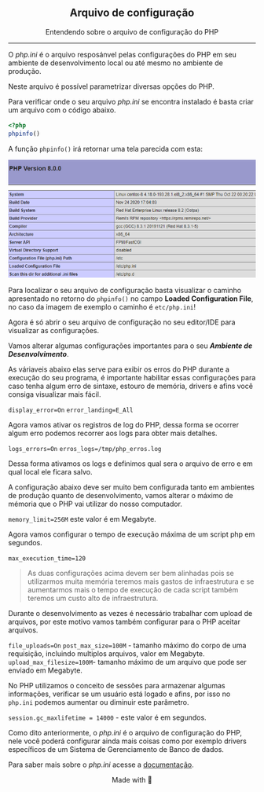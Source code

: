 <!-- Title -->
<h2 align="center">Arquivo de configuração</h2>

<p align="center">
   Entendendo sobre o arquivo de configuração do PHP
</p>    
 <!-- ABOUT THE TOPIC -->
<hr>

O _php.ini_ é o arquivo resposánvel pelas configurações do PHP em seu ambiente de desenvolvimento local ou até mesmo no ambiente de produção.

Neste arquivo é possível parametrizar diversas opções do PHP. 

Para verificar onde o seu arquivo _php.ini_ se encontra instalado é basta criar um arquivo com o código abaixo.
```php
<?php
phpinfo()
```

A função `phpinfo()` irá retornar uma tela parecida com esta:

<div align="center">
    <img src="/assets/fundamentos/php-ini.png" widht="400px" height="240px">
</div>

Para localizar o seu arquivo de configuração basta visualizar o caminho apresentado no retorno do `phpinfo()` no campo **Loaded Configuration File**, no caso da imagem de exemplo o caminho é `etc/php.ini`!

Agora é só abrir o seu arquivo de configuração no seu editor/IDE para visualizar as configurações.

Vamos alterar algumas configurações importantes para o seu **_Ambiente de Desenvolvimento_**. 

As váriaveis abaixo elas serve para exibir os erros do PHP durante a execução do seu programa, é importante habilitar essas configurações para caso tenha algum erro de sintaxe, estouro de memória, drivers e afins você consiga visualizar mais fácil.

`display_error=On`
`error_landing=E_All`

Agora vamos ativar os registros de log do PHP, dessa forma se ocorrer algum erro podemos recorrer aos logs para obter mais detalhes.

`logs_errors=On`
`erros_logs=/tmp/php_erros.log`

Dessa forma ativamos os logs e definimos qual sera o arquivo de erro e em qual local ele ficara salvo. 

A configuração abaixo deve ser muito bem configurada tanto em ambientes de produção quanto de desenvolvimento, vamos alterar o máximo de mémoria que o PHP vai utilizar do nosso computador.

`memory_limit=256M` este valor é em Megabyte.


Agora vamos configurar o tempo de execução máxima de um script php em segundos. 

`max_execution_time=120`

>As duas configurações acima devem ser bem alinhadas pois se utilizarmos muita memória teremos mais gastos de infraestrutura e se aumentarmos mais o tempo de execução de cada script também teremos um custo alto de infraestrutura.


Durante o desenvolvimento as vezes é necessário trabalhar com upload de arquivos, por este motivo vamos também configurar para o PHP aceitar arquivos.

`file_uploads=On`
`post_max_size=100M` - tamanho máximo do corpo de uma requisição, incluindo multiplos arquivos, valor em Megabyte.
`upload_max_filesize=100M`- tamanho máximo de um arquivo que pode ser enviado em Megabyte.


No PHP utilizamos o conceito de sessões para armazenar algumas informações, verificar se um usuário está logado e afins, por isso no `php.ini` podemos aumentar ou diminuir este parâmetro.

`session.gc_maxlifetime = 14000` - este valor é em segundos.

Como dito anteriormente, o _php.ini_ é o arquivo de configuração do PHP, nele você poderá configurar ainda mais coisas como por exemplo drivers específicos de um Sistema de Gerenciamento de Banco de dados. 

Para saber mais sobre o _php.ini_ acesse a [documentação](https://www.php.net/manual/en/ini.list.php).


<p align="center">Made with 💜</p> 